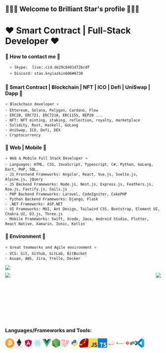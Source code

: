 
## 👋👋👋 Welcome to Brilliant Star's profile  👋👋👋

# ❤️ Smart Contract | Full-Stack Developer ❤️

  ### 🍳 How to contact me 🍳
      ⭐ Skype:  live:.cid.de29c8491d72bcdf
      ⭐ Discord: stas.knyiazkin606#6730
      

  ### 🥝 Smart Contract | Blockchain | NFT | ICO | Defi | UniSwap | Dapp 🥝
    ⭐ Blockchain developer ⭐
    - Ehtereum, Solana, Polygon, Cardano, Flow
    - ERC20, ERC721, ERC721A, ERC1155, BEP20 ...
    - NFT: NFT minting, staking, reflection, royalty, marketplace
    - Solidity, Rust, Haskell, GoLang
    - UniSwap, ICO, Defi, DEX
    - Cryptocurrency

  ### 🥝 Web | Mobile 🥝
    ⭐ Web & Mobile Full Stack Developer ⭐
    - Languages: HTML, CSS, JavaScript, Typescript, C#, Python, GoLang, Dart, PHP, SQL, 
    - JS Frontend Frameworks: Angular, React, Vue.js, Svelte.js, Alpine.js, jQuery 
    - JS Backend Frameworks: Node.js, Nest.js, Express.js, Feathers.js, Koa.js, Fastify.js, Sails.js 
    - PHP Backend Frameworks: Laravel, CodeIgniter, CakePHP
    - Python Backend Frameworks: Django, Flask
    - .NET Frameworks: ASP.NET
    - UI Frameworks: MUI, Ant Design, Tailwind CSS, Bootstrap, Element UI, Chakra UI, D3.js, Three.js
    - Mobile Frameworks: Swift, Xcode, Java, Android Studio, Flutter, React Native, Xamarin, Ionic, Kotlin

  ### 🥝 Environment 🥝
    ⭐ Great teamworks and Agile environment ⭐
    - VCS: Git, Github, GitLab, BitBucket
    - Asuan, AWS, Jira, Trello, Docker

<img align="left" src="https://visitor-badge.laobi.icu/badge?page_id=bstar0406.bstar0406" />
<h1 align="center"></h1>
<img align="left" height="170px" src="https://github-readme-stats.vercel.app/api?username=bstar0406&count_private=true&show_icons=true&theme=chartreuse-dark" />
<img align="right" height="170px" src="https://github-readme-stats.vercel.app/api/top-langs/?username=bstar0406&layout=compact&theme=chartreuse-dark&langs_count=8" />
<img height="150" />
</br>

### Languages/Frameworks and Tools:

<img align="left" alt="React" width="30px" src="https://raw.githubusercontent.com/github/explore/80688e429a7d4ef2fca1e82350fe8e3517d3494d/topics/bitcoin/bitcoin.png" />
<img align="left" alt="React" width="30px" src="https://raw.githubusercontent.com/github/explore/80688e429a7d4ef2fca1e82350fe8e3517d3494d/topics/ethereum/ethereum.png" />
<img align="left" alt="Unix" width="30px" src="https://raw.githubusercontent.com/github/explore/80688e429a7d4ef2fca1e82350fe8e3517d3494d/topics/angular/angular.png" />
<img align="left" alt="React" width="30px" src="https://raw.githubusercontent.com/github/explore/80688e429a7d4ef2fca1e82350fe8e3517d3494d/topics/react/react.png" />
<img align="left" alt="Unix" width="30px" src="https://raw.githubusercontent.com/github/explore/80688e429a7d4ef2fca1e82350fe8e3517d3494d/topics/vue/vue.png" />
<img align="left" alt="Node.js" width="30px" src="https://raw.githubusercontent.com/github/explore/80688e429a7d4ef2fca1e82350fe8e3517d3494d/topics/nodejs/nodejs.png" />
<img align="left" alt="Node.js" width="30px" src="https://raw.githubusercontent.com/github/explore/80688e429a7d4ef2fca1e82350fe8e3517d3494d/topics/laravel/laravel.png" />
<img align="left" alt="Unix" width="30px" src="https://raw.githubusercontent.com/github/explore/80688e429a7d4ef2fca1e82350fe8e3517d3494d/topics/python/python.png" />
<img align="left" alt="Unix" width="30px" src="https://raw.githubusercontent.com/github/explore/80688e429a7d4ef2fca1e82350fe8e3517d3494d/topics/ruby/ruby.png" />
<img align="left" alt="JavaScript" width="30px" src="https://raw.githubusercontent.com/github/explore/80688e429a7d4ef2fca1e82350fe8e3517d3494d/topics/javascript/javascript.png" />
<img align="left" alt="JavaScript" width="30px" src="https://raw.githubusercontent.com/github/explore/80688e429a7d4ef2fca1e82350fe8e3517d3494d/topics/typescript/typescript.png" />
<img align="left" alt="MySQL" width="30px" src="https://raw.githubusercontent.com/github/explore/80688e429a7d4ef2fca1e82350fe8e3517d3494d/topics/mysql/mysql.png" />
<img align="left" alt="MongoDB" width="30px" src="https://raw.githubusercontent.com/github/explore/80688e429a7d4ef2fca1e82350fe8e3517d3494d/topics/mongodb/mongodb.png" />
<img align="left" alt="Git" width="30px" src="https://raw.githubusercontent.com/github/explore/80688e429a7d4ef2fca1e82350fe8e3517d3494d/topics/git/git.png" />
<img align="left" alt="Visual Studio Code" width="30px" src="https://raw.githubusercontent.com/github/explore/80688e429a7d4ef2fca1e82350fe8e3517d3494d/topics/visual-studio-code/visual-studio-code.png" />

<br />
<br />
